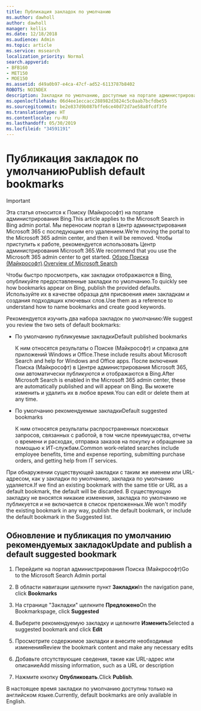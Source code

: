```yaml
---
title: Публикация закладок по умолчанию
ms.author: dawholl
author: dawholl
manager: kellis
ms.date: 12/18/2018
ms.audience: Admin
ms.topic: article
ms.service: mssearch
localization_priority: Normal
search.appverid:
- BFB160
- MET150
- MOE150
ms.assetid: d49a0b97-e4ca-47cf-ad52-6113787b8402
ROBOTS: NOINDEX
description: Закладки по умолчанию, доступные на портале администрирования Поиска (Майкрософт)
ms.openlocfilehash: 06d4ee1eccacc288982d3824c5c0aab7bcfdbe55
ms.sourcegitcommit: be2e837d9b087bffe6ce40d72d7ae58a8fcdf3fe
ms.translationtype: HT
ms.contentlocale: ru-RU
ms.lasthandoff: 05/30/2019
ms.locfileid: "34591191"
---
```

# <a name="publish-default-bookmarks"></a><span data-ttu-id="ae431-103">Публикация закладок по умолчанию</span><span class="sxs-lookup"><span data-stu-id="ae431-103">Publish default bookmarks</span></span>

> [!IMPORTANT]
> <span data-ttu-id="ae431-104">Эта статья относится к Поиску (Майкрософт) на портале администрирования Bing.</span><span class="sxs-lookup"><span data-stu-id="ae431-104">This article applies to the Microsoft Search in Bing admin portal.</span></span> <span data-ttu-id="ae431-105">Мы переносим портал в Центр администрирования Microsoft 365 с последующим его удалением.</span><span class="sxs-lookup"><span data-stu-id="ae431-105">We’re moving the portal to the Microsoft 365 admin center, and then it will be removed.</span></span> <span data-ttu-id="ae431-106">Чтобы приступить к работе, рекомендуется использовать Центр администрирования Microsoft 365.</span><span class="sxs-lookup"><span data-stu-id="ae431-106">We recommend that you use the Microsoft 365 admin center to get started.</span></span> <span data-ttu-id="ae431-107">[Обзор Поиска (Майкрософт)](overview-microsoft-search.md).</span><span class="sxs-lookup"><span data-stu-id="ae431-107">[Overview of Microsoft Search](overview-microsoft-search.md)</span></span>

<span data-ttu-id="ae431-108">Чтобы быстро просмотреть, как закладки отображаются в Bing, опубликуйте предоставленные закладки по умолчанию.</span><span class="sxs-lookup"><span data-stu-id="ae431-108">To quickly see how bookmarks appear on Bing, publish the provided defaults.</span></span> <span data-ttu-id="ae431-109">Используйте их в качестве образца для присвоения имен закладкам и создания подходящих ключевых слов.</span><span class="sxs-lookup"><span data-stu-id="ae431-109">Use them as a reference to understand how to name bookmarks and create good keywords.</span></span>
  
<span data-ttu-id="ae431-110">Рекомендуется изучить два набора закладок по умолчанию:</span><span class="sxs-lookup"><span data-stu-id="ae431-110">We suggest you review the two sets of default bookmarks:</span></span>
  
- <span data-ttu-id="ae431-111">По умолчанию публикуемые закладки</span><span class="sxs-lookup"><span data-stu-id="ae431-111">Default published bookmarks</span></span>
    
    <span data-ttu-id="ae431-112">К ним относятся результаты о Поиске (Майкрософт) и справка для приложений Windows и Office.</span><span class="sxs-lookup"><span data-stu-id="ae431-112">These include results about Microsoft Search and help for Windows and Office apps.</span></span> <span data-ttu-id="ae431-113">После включения Поиска (Майкрософт) в Центре администрирования Microsoft 365, они автоматически публикуются и отображаются в Bing.</span><span class="sxs-lookup"><span data-stu-id="ae431-113">After Microsoft Search is enabled in the Microsoft 365 admin center, these are automatically published and will appear on Bing.</span></span> <span data-ttu-id="ae431-114">Вы можете изменить и удалить их в любое время.</span><span class="sxs-lookup"><span data-stu-id="ae431-114">You can edit or delete them at any time.</span></span>
    
- <span data-ttu-id="ae431-115">По умолчанию рекомендуемые закладки</span><span class="sxs-lookup"><span data-stu-id="ae431-115">Default suggested bookmarks</span></span>
    
    <span data-ttu-id="ae431-116">К ним относятся результаты распространенных поисковых запросов, связанных с работой, в том числе преимущества, отчеты о времени и расходах, отправка заказов на покупку и обращение за помощью к ИТ-службам.</span><span class="sxs-lookup"><span data-stu-id="ae431-116">Common work-related searches include employee benefits, time and expense reporting, submitting purchase orders, and getting help from IT services.</span></span>
    
<span data-ttu-id="ae431-117">При обнаружении существующей закладки с таким же именем или URL-адресом, как у закладки по умолчанию, закладка по умолчанию удаляется.</span><span class="sxs-lookup"><span data-stu-id="ae431-117">If we find an existing bookmark with the same title or URL as a default bookmark, the default will be discarded.</span></span> <span data-ttu-id="ae431-118">В существующую закладку не вносятся никакие изменения, закладка по умолчанию не публикуется и не включается в список преложенных.</span><span class="sxs-lookup"><span data-stu-id="ae431-118">We won't modify the existing bookmark in any way, publish the default bookmark, or include the default bookmark in the Suggested list.</span></span>
  
## <a name="update-and-publish-a-default-suggested-bookmark"></a><span data-ttu-id="ae431-119">Обновление и публикация по умолчанию рекомендуемых закладок</span><span class="sxs-lookup"><span data-stu-id="ae431-119">Update and publish a default suggested bookmark</span></span>

1. <span data-ttu-id="ae431-120">Перейдите на портал администрирования Поиска (Майкрософт)</span><span class="sxs-lookup"><span data-stu-id="ae431-120">Go to the Microsoft Search Admin portal</span></span>
    
2. <span data-ttu-id="ae431-121">В области навигации щелкните пункт **Закладки**</span><span class="sxs-lookup"><span data-stu-id="ae431-121">In the navigation pane, click **Bookmarks**</span></span>
    
3. <span data-ttu-id="ae431-122">На странице "Закладки" щелкните **Предложено**</span><span class="sxs-lookup"><span data-stu-id="ae431-122">On the Bookmarkspage, click **Suggested**</span></span>
    
4. <span data-ttu-id="ae431-123">Выберите рекомендуемую закладку и щелкните **Изменить**</span><span class="sxs-lookup"><span data-stu-id="ae431-123">Selected a suggested bookmark and click **Edit**</span></span>
    
5. <span data-ttu-id="ae431-124">Просмотрите содержимое закладки и внесите необходимые изменения</span><span class="sxs-lookup"><span data-stu-id="ae431-124">Review the bookmark content and make any necessary edits</span></span>
    
6. <span data-ttu-id="ae431-125">Добавьте отсутствующие сведения, такие как URL-адрес или описание</span><span class="sxs-lookup"><span data-stu-id="ae431-125">Add missing information, such as a URL or description</span></span>
    
7. <span data-ttu-id="ae431-126">Нажмите кнопку **Опубликовать**.</span><span class="sxs-lookup"><span data-stu-id="ae431-126">Click **Publish**.</span></span>
    
<span data-ttu-id="ae431-127">В настоящее время закладки по умолчанию доступны только на английском языке.</span><span class="sxs-lookup"><span data-stu-id="ae431-127">Currently, default bookmarks are only available in English.</span></span> 

  

